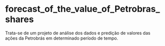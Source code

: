 # forecast_of_the_value_of_Petrobras_shares
Trata-se de um projeto de análise dos dados e predição de valores das ações da Petrobrás em determinado período de tempo.
